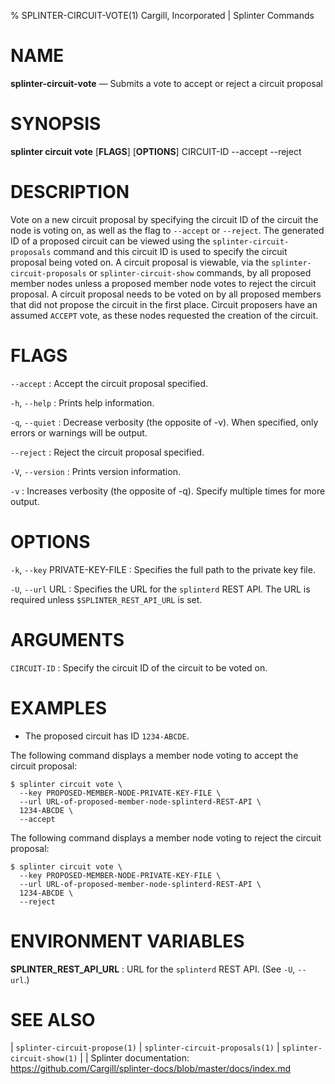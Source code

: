 % SPLINTER-CIRCUIT-VOTE(1) Cargill, Incorporated | Splinter Commands
<!--
  Copyright 2018-2020 Cargill Incorporated

  Licensed under the Apache License, Version 2.0 (the "License");
  you may not use this file except in compliance with the License.
  You may obtain a copy of the License at

      http://www.apache.org/licenses/LICENSE-2.0

  Unless required by applicable law or agreed to in writing, software
  distributed under the License is distributed on an "AS IS" BASIS,
  WITHOUT WARRANTIES OR CONDITIONS OF ANY KIND, either express or implied.
  See the License for the specific language governing permissions and
  limitations under the License.
-->

NAME
====

**splinter-circuit-vote** — Submits a vote to accept or reject a circuit proposal

SYNOPSIS
========
**splinter circuit vote** \[**FLAGS**\] \[**OPTIONS**\] CIRCUIT-ID --accept --reject

DESCRIPTION
===========
Vote on a new circuit proposal by specifying the circuit ID of the circuit the node
is voting on, as well as the flag to `--accept` or `--reject`. The generated ID of
a proposed circuit can be viewed using the `splinter-circuit-proposals` command and
this circuit ID is used to specify the circuit proposal being voted on. A circuit
proposal is viewable, via the `splinter-circuit-proposals` or `splinter-circuit-show`
commands, by all proposed member nodes unless a proposed member node votes to
reject the circuit proposal. A circuit proposal needs to be voted on by all proposed
members that did not propose the circuit in the first place. Circuit proposers have
an assumed `ACCEPT` vote, as these nodes requested the creation of the circuit.

FLAGS
=====
`--accept`
: Accept the circuit proposal specified.

`-h`, `--help`
: Prints help information.

`-q`, `--quiet`
: Decrease verbosity (the opposite of -v). When specified, only errors or
  warnings will be output.

`--reject`
: Reject the circuit proposal specified.

`-V`, `--version`
: Prints version information.

`-v`
: Increases verbosity (the opposite of -q). Specify multiple times for more
  output.

OPTIONS
=======
`-k`, `--key` PRIVATE-KEY-FILE
: Specifies the full path to the private key file.

`-U`, `--url` URL
: Specifies the URL for the `splinterd` REST API. The URL is required unless
  `$SPLINTER_REST_API_URL` is set.

ARGUMENTS
=========
`CIRCUIT-ID`
: Specify the circuit ID of the circuit to be voted on.

EXAMPLES
========
* The proposed circuit has ID `1234-ABCDE`.

The following command displays a member node voting to accept the circuit proposal:
```
$ splinter circuit vote \
  --key PROPOSED-MEMBER-NODE-PRIVATE-KEY-FILE \
  --url URL-of-proposed-member-node-splinterd-REST-API \
  1234-ABCDE \
  --accept
```

The following command displays a member node voting to reject the circuit proposal:
```
$ splinter circuit vote \
  --key PROPOSED-MEMBER-NODE-PRIVATE-KEY-FILE \
  --url URL-of-proposed-member-node-splinterd-REST-API \
  1234-ABCDE \
  --reject
```

ENVIRONMENT VARIABLES
=====================
**SPLINTER_REST_API_URL**
: URL for the `splinterd` REST API. (See `-U`, `--url`.)

SEE ALSO
========
| `splinter-circuit-propose(1)`
| `splinter-circuit-proposals(1)`
| `splinter-circuit-show(1)`
|
| Splinter documentation: https://github.com/Cargill/splinter-docs/blob/master/docs/index.md
